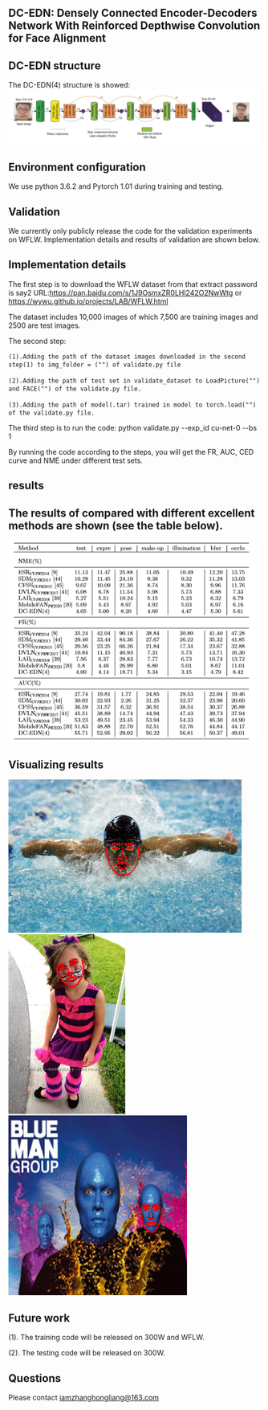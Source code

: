 DC-EDN: Densely Connected Encoder-Decoders Network With Reinforced Depthwise Convolution for Face Alignment
-------------- 
DC-EDN structure  
--------------------
The DC-EDN(4) structure is showed: 
![](https://github.com/iam-zhanghongliang/DC-EDN/blob/master/picture/structure.png)

 
Environment configuration
---------------------
We use python 3.6.2 and Pytorch 1.01 during training and testing.


Validation
--------------------------
We currently only publicly release the code for the validation experiments on WFLW. Implementation details and results of validation are shown below.

Implementation details
------------------------
The first step is to download the WFLW dataset from that extract password is say2 URL:https://pan.baidu.com/s/1J9OsmxZR0LHl242O2NwWtg or  https://wywu.github.io/projects/LAB/WFLW.html 

The dataset includes 10,000 images of which 7,500 are training images and 2500 are test images.

The second step:

    (1).Adding the path of the dataset images downloaded in the second step(1) to img_folder = ("") of validate.py file 

    (2).Adding the path of test set in validate_dataset to LoadPicture("") and FACE("") of the validate.py file.

    (3).Adding the path of model(.tar) trained in model to torch.load("") of the validate.py file.

The third step is to run the code: python validate.py --exp_id cu-net-0  --bs 1

By running the code according to the steps, you will get the FR, AUC, CED curve and NME under different test sets.

results
-----------------
The results of compared with different excellent methods are shown (see the table below).
-----------------------------------------------------------------------------------------
![](https://github.com/iam-zhanghongliang/DC-EDN/blob/master/picture/result.png)

Visualizing results  
----------------------------
  !['The_new_block'](https://github.com/iam-zhanghongliang/DC-EDN/blob/master/picture/occlu1.png)!['The_new_block'](https://github.com/iam-zhanghongliang/DC-EDN/blob/master/picture/makeup1.png)!['The_new_block'](https://github.com/iam-zhanghongliang/DC-EDN/blob/master/picture/makeup2.png)
  
Future work
 ----------------
(1). The training code will be released on 300W and WFLW.

(2). The testing code will be released on 300W.
  
 Questions
 -------------
 Please contact iamzhanghongliang@163.com

